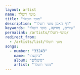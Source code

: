 ```yaml
---
layout: artist
name: מוטי רוטלר
title: "מוטי רוטלר"
description: "דף האמן מוטי רוטלר"
keywords: "שירים, מוזיקה, מוטי רוטלר"
permalink: /artists/מוטי-רוטלר/
redirect_from:
  - /artists/list/מוטי רוטלר
songs:
  - number: "33243"
    name: "ביקשתי"
    album: "סינגלים"
    artist: "מוטי רוטלר"
---
```

